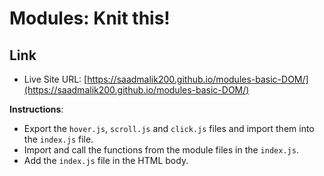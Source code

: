 # Modules: Knit this!

## Link

- Live Site URL: [https://saadmalik200.github.io/modules-basic-DOM/](https://saadmalik200.github.io/modules-basic-DOM/)

**Instructions**:

- Export the `hover.js`, `scroll.js` and `click.js` files and import them into the `index.js` file.
- Import and call the functions from the module files in the `index.js`.
- Add the `index.js` file in the HTML body.
